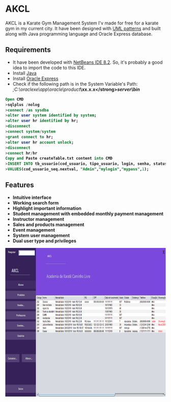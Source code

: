 # AKCL

AKCL is a Karate Gym Management System I'v made for free for a karate gym in my current city.
It have been designed with [UML patterns](http://astah.net) and built along with Java programming language and Oracle Express database.

## Requirements

+ It have been developed with [NetBeans IDE 8.2](https://netbeans.org/downloads/8.2/). So, it's probably a good idea to import the code to this IDE.
+ Install [Java](https://www.java.com/en/download/)
+ Install [Oracle Express](https://www.oracle.com/technetwork/database/database-technologies/express-edition/downloads/index.html)
+ Check if the following path is in the System Variable's Path: *;C:\oraclexe\app\oracle\product*<strong>\xx.x.x\</strong>*server\bin*


```sql
Open CMD
>sqlplus /nolog
>connect /as sysdba
>alter user system identified by system;
>alter user hr identified by hr;
>disconnect
>connect system/system
>grant connect to hr;
>alter user hr account unlock;
>disconnect
>connect hr/hr
Copy and Paste createTable.txt content into CMD
>INSERT INTO tb_usuario(cod_usuario, tipo_usuario, login, senha, status)
>VALUES(cod_usuario_seq.nextval, "Admin","mylogin","mypass",1);
```

## Features

+ Intuitive interface
+ Working search form
+ Highlight important information
+ Student management with embedded monthly payment management
+ Instructor management
+ Sales and products management
+ Event management
+ System user management
+ Dual user type and privileges

<img src="images/001ScreenS.png" align="middle" width="880" height="466">

